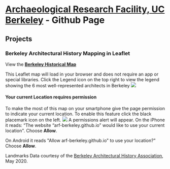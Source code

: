 # [Archaeological Research Facility, UC Berkeley](http://arf.berkeley.edu) - Github Page

## Projects

### Berkeley Architectural History Mapping in Leaflet
View the **[Berkeley Historical Map](https://arf-berkeley.github.io/berkeleyana/arch/index.html)**

This Leaflet map will load in your browser and does not require an app or special libraries. 
Click the Legend icon on the top right to view the legend showing the 6 most well-represented architects in Berkeley ![](./../leaflet_legend.png)
#### Your current Location requires permission
To make the most of this map on your smartphone give the page permission to indicate your current location. To enable this feature click the black placemark icon on the left.  <img class="fit-picture" src="leaflet_location.png">
A permissions alert will appear. 
On the iPhone it reads: “The website “arf-berkeley.github.io” would like to use your current location". Choose **Allow**.

On Android it reads "Allow arf-berkeley.github.io" to use your location?" Choose **Allow**.

Landmarks Data courtesy of the  [Berkeley Architectural History Association](http://berkeleyheritage.com/berkeley_landmarks/all_landmarks.html), May 2020.
